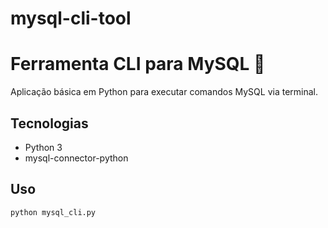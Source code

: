# mysql-cli-tool
# Ferramenta CLI para MySQL 🐬

Aplicação básica em Python para executar comandos MySQL via terminal.

## Tecnologias
- Python 3
- mysql-connector-python

## Uso
```bash
python mysql_cli.py
